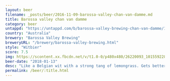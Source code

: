 ```yaml
---
layout: beer
filename: _posts/beer/2016-11-09-barossa-valley-chan-van-damme.md
title: Barossa valley chan van damme
category: beer
untappd: "https://untappd.com/b/barossa-valley-brewing-chan-van-damme/1743335"
country: "Australia"
brewery: "Barossa Valley Brewing"
breweryURL: "/brewery/barossa-valley-brewing.html"
style: "Witbier"
score: 7.5
img: https://scontent.xx.fbcdn.net/v/t1.0-0/p480x480/26220093_10155922814183745_5626777175831322488_n.jpg?_nc_cat=105&oh=0da3c45d5411aef18848f41af50cae8a&oe=5C14CF08
beer-date: "2018-01-13"
desc: "Like a Belgian wit with a strong tang of lemongrass. Gets better as you become adjusted to it"
permalink: /beer/:title.html
---
```

